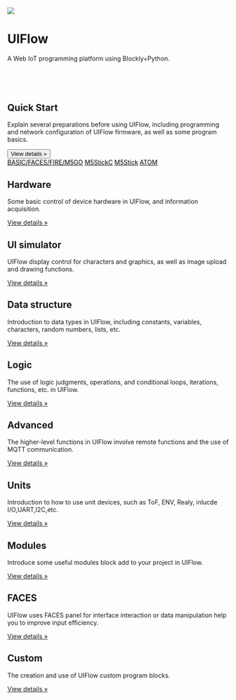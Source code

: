 <div class="container uiflow_banner">
    <div>
      <img src="https://m5stack.oss-cn-shenzhen.aliyuncs.com/image/m5-docs_homepage/home_page/uiflow_home_page.webp">
    </div>
    <div style="margin-top:30px">
      <h1 class="jumbotron-heading">UIFlow</h1>
      <p class="lead text-muted">A Web IoT programming platform using Blockly+Python.</p>
      <p>
        <a href="http://flow.m5stack.com/" target="view_window" class="btn btn-primary my-2" style="color:white;text-decoration:none">Go to UIFlow</a>
        <a class="btn btn-secondary my-2" style="color:white;text-decoration:none" onclick= page_move("tutorial")>Tutorial</a>
      </p>
    </div>
</div>

<div class="container" style="margin-top:60px" id="tutorial">
<div class="row">
          <div class="col-md-4">
            <h2>Quick Start</h2>
            <p class="uiflow_p">Explain several preparations before using UIFlow, including programming and network configuration of UIFlow firmware, as well as some program basics. </p>
          <div class="dropdown">
            <button type="button" class="btn btn-primary dropdown-toggle" data-toggle="dropdown">
              View details  »
            </button>
            <div>
              <a class="dropdown-item" href="#/en/quick_start/m5core/m5stack_core_get_started_MicroPython" style="color:black">BASIC/FACES/FIRE/M5GO</a>
              <a class="dropdown-item" href="#/en/quick_start/m5stickc/m5stickc_quick_start" style="color:black">M5StickC</a>
              <a class="dropdown-item" href="#/en/quick_start/m5stick/m5stick_quick_start_with_uiflow" style="color:black">M5Stick</a>
              <a class="dropdown-item" href="#/en/quick_start/atom/atom_quick_start_uiflow" style="color:black">ATOM</a>
            </div>
          </div>
          </div>
          <div class="col-md-4">
            <h2>Hardware</h2>
            <p class="uiflow_p">Some basic control of device hardware in UIFlow, and information acquisition.</p>
            <p><a class="btn btn-secondary" href="#/en/uiflow/hardware" role="button">View details »</a></p>
          </div>
          <div class="col-md-4">
            <h2>UI simulator</h2>
            <p class="uiflow_p">UIFlow display control for characters and graphics, as well as image upload and drawing functions.</p>
            <p><a class="btn btn-secondary" href="#/en/uiflow/ui_simulator" role="button">View details »</a></p>
          </div>  
  </div>

<div class="row">
        <div class="col-md-4">
          <h2>Data structure</h2>
          <p class="uiflow_p">Introduction to data types in UIFlow, including constants, variables, characters, random numbers, lists, etc.</p>
          <p><a class="btn btn-secondary" href="#/en/uiflow/data_structure" role="button">View details »</a></p>
        </div>
        <div class="col-md-4">
          <h2>Logic</h2>
          <p class="uiflow_p">The use of logic judgments, operations, and conditional loops, iterations, functions, etc. in UIFlow. </p>
          <p><a class="btn btn-secondary" href="#/en/uiflow/logic" role="button">View details »</a></p>
        </div>
        <div class="col-md-4">
          <h2>Advanced</h2>
          <p class="uiflow_p">The higher-level functions in UIFlow involve remote functions and the use of MQTT communication.</p>
          <p><a class="btn btn-secondary" href="#/en/uiflow/advanced" role="button">View details »</a></p>
        </div>
</div>
  
<div class="row">
        <div class="col-md-4">
          <h2>Units</h2>
          <p class="uiflow_p">Introduction to how to use unit devices, such as ToF, ENV, Realy, inlucde I/O,UART,I2C,etc.</p>
          <p><a class="btn btn-secondary" href="#/en/uiflow/Units" role="button">View details »</a></p>
        </div>
          <div class="col-md-4">
            <h2>Modules</h2>
            <p class="uiflow_p">Introduce some useful modules block add to your project  in UIFlow. </p>
            <p><a class="btn btn-secondary" href="#/en/uiflow/Modules" role="button">View details »</a></p>
          </div>
          <div class="col-md-4">
            <h2>FACES</h2>
            <p class="uiflow_p">UIFlow uses FACES panel for interface interaction or data manipulation  help you to improve input efficiency.</p>
            <p><a class="btn btn-secondary" href="#/en/uiflow/FACES" role="button">View details »</a></p>
          </div>
  </div>

<div class="row">
          <div class="col-md-4">
            <h2>Custom</h2>
            <p class="uiflow_p">The creation and use of UIFlow custom program blocks. </p>
            <p><a class="btn btn-secondary" href="#/en/uiflow/blockly_custom" role="button">View details »</a></p>
          </div>
  </div>
</div>

<br><br><br><br>
